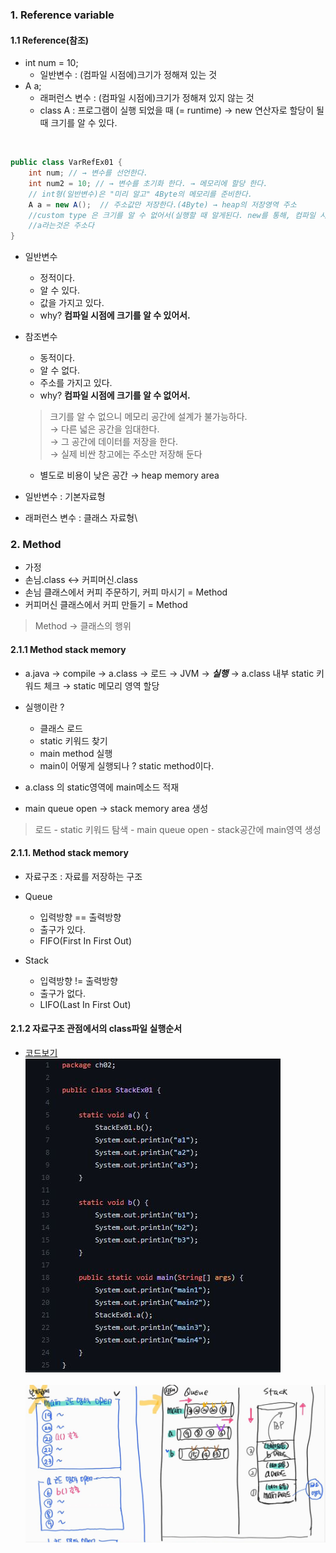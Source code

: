 ### 1. Reference variable

#### 1.1 Reference(참조)
- int num = 10;
    - 일반변수 : (컴파일 시점에)크기가 정해져 있는 것 
- A a; 
    - 래퍼런스 변수 : (컴파일 시점에)크기가 정해져 있지 않는 것
    - class A :  프로그램이 실행 되었을 때 (= runtime) → new 연산자로 할당이 될 때 크기를 알 수 있다.
<br/>
      
````java
public class VarRefEx01 {
    int num; // → 변수를 선언한다.
    int num2 = 10; // → 변수를 초기화 한다. → 메모리에 할당 한다.
    // int형(일반변수)은 "미리 알고" 4Byte의 메모리를 준비한다.
    A a = new A();  // 주소값만 저장한다.(4Byte) → heap의 저장영역 주소
    //custom type 은 크기를 알 수 없어서(실행할 때 알게된다. new를 통해, 컴파일 시점에는 모른다.)
    //a라는것은 주소다
}
````
- 일반변수 
  - 정적이다. 
  - 알 수 있다.
  - 값을 가지고 있다.
  - why? **컴파일 시점에 크기를 알 수 있어서.**
- 참조변수 
  - 동적이다.
  - 알 수 없다. 
  - 주소를 가지고 있다.
  - why? **컴파일 시점에 크기를 알 수 없어서.**
  > 크기를 알 수 없으니 메모리 공간에 설계가 불가능하다.<br/> 
  > → 다른 넓은 공간을 임대한다. <br/>
  > → 그 공간에 데이터를 저장을 한다. <br/>
  > → 실제 비싼 창고에는 주소만 저장해 둔다 <br/>
  - 별도로 비용이 낮은 공간 → heap memory area
  
- 일반변수 : 기본자료형
- 래퍼런스 변수 : 클래스 자료형\

### 2. Method
- 가정
- 손님.class ↔ 커피머신.class
- 손님 클래스에서 커피 주문하기, 커피 마시기 = Method
- 커피머신 클래스에서 커피 만들기 = Method
> Method → 클래스의 행위

#### 2.1.1 Method stack memory
- a.java → compile → a.class → 로드 → JVM → ***실행*** → a.class 내부 static 키워드 체크 → static 메모리 영역 할당
- 실행이란 ?
  - 클래스 로드
  - static 키워드 찾기
  - main method 실행
  - main이 어떻게 실행되나 ? static method이다.
  
- a.class 의 static영역에 main메소드 적재
- main queue open → stack memory area 생성
> 로드 - static 키워드 탐색 - main queue open - stack공간에 main영역 생성

#### 2.1.1. Method stack memory
- 자료구조 : 자료를 저장하는 구조
- Queue
  - 입력방향 == 출력방향
  - 출구가 있다.
  - FIFO(First In First Out)
  
- Stack
  - 입력방향 != 출력방향
  - 출구가 없다.
  - LIFO(Last In First Out)

#### 2.1.2 자료구조 관점에서의 class파일 실행순서
- [코드보기](https://github.com/GyeomFka/java-dare/blob/master/src/main/java/ch02/StackEx01.java)
  </br>![Alt text](../99_img/08_java.JPG)  
  </br>![Alt text](../99_img/07_java.JPG)